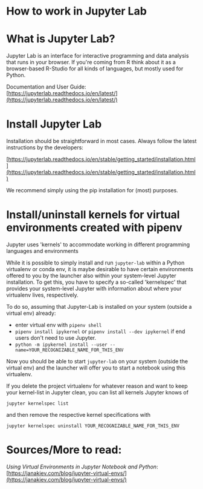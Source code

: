 # How to work in Jupyter Lab

# What is Jupyter Lab?

Jupyter Lab is an interface for interactive programming and data analysis that runs in your browser. If you're coming from R think about it as a browser-based R-Studio for all kinds of languages, but mostly used for Python.

Documentation and User Guide: [https://jupyterlab.readthedocs.io/en/latest/](https://jupyterlab.readthedocs.io/en/latest/)

# Install Jupyter Lab

Installation should be straightforward in most cases. Always follow the latest instructions by the developers:

[https://jupyterlab.readthedocs.io/en/stable/getting_started/installation.html](https://jupyterlab.readthedocs.io/en/stable/getting_started/installation.html)

We recommend simply using the pip installation for (most) purposes.

# Install/uninstall kernels for virtual environments created with pipenv

Jupyter uses 'kernels' to accommodate working in different programming languages and environments

While it is possible to simply install and run `jupyter-lab` within a Python virtualenv or conda env, it is maybe desirable to have certain environments offered to you by the launcher also within your system-level Jupyter installation. To get this, you have to specify a so-called 'kernelspec' that provides your system-level Jupyter with information about where your virtualenv lives, respectively.

To do so, assuming that Jupyter-Lab is installed on your system (outside a virtual env) already:

* enter virtual env with `pipenv shell`
* `pipenv install ipykernel` or `pipenv install --dev ipykernel` if end users don't need to use Jupyter.
* `python -m ipykernel install --user --name=YOUR_RECOGNIZABLE_NAME_FOR_THIS_ENV`

Now you should be able to start `jupyter-lab` on your system (outside the virtual env) and the launcher will offer you to start a notebook using this virtualenv.

If you delete the project virtualenv for whatever reason and want to keep your kernel-list in Jupyter clean, you can list all kernels Jupyter knows of

`jupyter kernelspec list`

and then remove the respective kernel specifications with

`jupyter kernelspec uninstall YOUR_RECOGNIZABLE_NAME_FOR_THIS_ENV`

# Sources/More to read:

*Using Virtual Environments in Jupyter Notebook and Python*: [https://janakiev.com/blog/jupyter-virtual-envs/](https://janakiev.com/blog/jupyter-virtual-envs/)